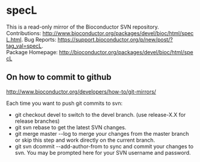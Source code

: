 # specL
This is a read-only mirror of the Bioconductor SVN repository. Contributions: http://www.bioconductor.org/packages/devel/bioc/html/specL.html. Bug Reports: https://support.bioconductor.org/p/new/post/?tag_val=specL. Package Homepage: http://bioconductor.org/packages/devel/bioc/html/specL


## On how to commit to github
http://www.bioconductor.org/developers/how-to/git-mirrors/

Each time you want to push git commits to svn:
- git checkout devel to switch to the devel branch. (use release-X.X for release branches)
- git svn rebase to get the latest SVN changes.
- git merge master --log to merge your changes from the master branch or skip this step and work directly on the current branch.
- git svn dcommit --add-author-from to sync and commit your changes to svn. You may be prompted here for your SVN username and password.
